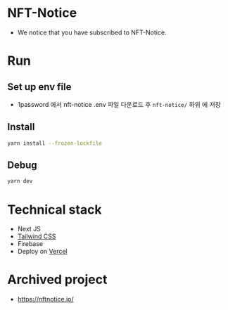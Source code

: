 # NFT-Notice

- We notice that you have subscribed to NFT-Notice.

# Run

## Set up env file

- 1password 에서 nft-notice .env 파일 다운로드 후 `nft-notice/` 하위 에 저장

## Install

```sh
yarn install --frozen-lockfile
```

## Debug

```sh
yarn dev
```

# Technical stack

- Next JS
- [Tailwind CSS](https://tailwindcss.com/docs/guides/nextjs)
- Firebase
- Deploy on [Vercel](https://vercel.com/)

# Archived project

- https://nftnotice.io/

